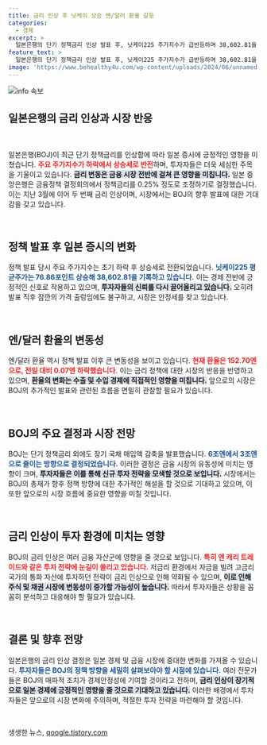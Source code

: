 ```yaml
---
title: 금리 인상 후 닛케이 상승 엔/달러 환율 갈등
categories:
  - 경제
excerpt: >
  일본은행의 단기 정책금리 인상 발표 후, 닛케이225 주가지수가 급반등하며 38,602.81을 기록! 투자자들은 BOJ 총재의 기자회견에 이목을 집중하고 있다. 금리 인상의 여파가 시장에 미칠 영향은?
feature_text: >
  일본은행의 단기 정책금리 인상 발표 후, 닛케이225 주가지수가 급반등하며 38,602.81을 기록! 투자자들은 BOJ 총재의 기자회견에 이목을 집중하고 있다. 금리 인상의 여파가 시장에 미칠 영향은?
image: 'https://www.behealthy4u.com/wp-content/uploads/2024/06/unnamed-file.png'
---
```


<p><img src="https://www.behealthy4u.com/wp-content/uploads/2024/06/unnamed-file.png" alt="info 속보" /></p>

<h2 data-ke-size="size26">일본은행의 금리 인상과 시장 반응</h2>

<p data-ke-size="size16">&nbsp;</p>

<p data-ke-size="size16">일본은행(BOJ)이 최근 단기 정책금리를 인상함에 따라 일본 증시에 긍정적인 영향을 미쳤습니다. <b><span style="color: #ee2323;">주요 주가지수가 하락에서 상승세로 반전</span></b>하며, 투자자들은 더욱 세심한 주목을 기울이고 있습니다. <b><span style="background-color: #21538527;">금리 변동은 금융 시장 전반에 걸쳐 큰 영향을 미칩니다.</span></b> 일본 중앙은행은 금융정책 결정회의에서 정책금리를 0.25% 정도로 조정하기로 결정했습니다. 이는 지난 3월에 이어 두 번째 금리 인상이며, 시장에서는 BOJ의 향후 발표에 대한 기대감을 갖고 있습니다.</p>

<p data-ke-size="size16">&nbsp;</p>

<h2 data-ke-size="size26">정책 발표 후 일본 증시의 변화</h2>

<p data-ke-size="size16">정책 발표 당시 주요 주가지수는 초기 하락 후 상승세로 전환되었습니다. <b><span style="color: #1a5490;">닛케이225 평균주가는 76.86포인트 상승해 38,602.81을 기록하고 있습니다.</span></b> 이는 경제 전반에 긍정적인 신호로 작용하고 있으며, <b><span style="background-color: #21538527;">투자자들의 신뢰를 다시 끌어올리고 있습니다.</span></b> 오히려 발표 직후 잠깐의 가격 출렁임에도 불구하고, 시장은 안정세를 찾고 있습니다.</p>

<p data-ke-size="size16">&nbsp;</p>

<h2 data-ke-size="size26">엔/달러 환율의 변동성</h2>

<p data-ke-size="size16">엔/달러 환율 역시 정책 발표 이후 큰 변동성을 보이고 있습니다. <b><span style="color: #ee2323;">현재 환율은 152.70엔으로, 전일 대비 0.07엔 하락했습니다.</span></b> 이는 금리 정책에 대한 시장의 반응을 반영하고 있으며, <b><span style="background-color: #21538527;">환율의 변화는 수출 및 수입 경제에 직접적인 영향을 미칩니다.</span></b> 앞으로의 시장은 BOJ의 추가적인 발표와 관련된 흐름을 면밀히 관찰할 필요가 있습니다.</p>

<p data-ke-size="size16">&nbsp;</p>

<h2 data-ke-size="size26">BOJ의 주요 결정과 시장 전망</h2>

<p data-ke-size="size16">BOJ는 단기 정책금리 외에도 장기 국채 매입액 감축을 발표했습니다. <b><span style="color: #1a5490;">6조엔에서 3조엔으로 줄이는 방향으로 결정되었습니다.</span></b> 이러한 결정은 금융 시장의 유동성에 미치는 영향이 크며, <b><span style="background-color: #21538527;">투자자들은 이를 통해 신규 투자 전략을 모색할 것으로 보입니다.</span></b> 시장에서는 BOJ의 총재가 향후 정책 방향에 대한 추가적인 해설을 할 것으로 기대하고 있으며, 이 또한 앞으로의 시장 흐름에 중요한 영향을 미칠 것입니다.</p>

<p data-ke-size="size16">&nbsp;</p>

<h2 data-ke-size="size26">금리 인상이 투자 환경에 미치는 영향</h2>

<p data-ke-size="size16">BOJ의 금리 인상은 여러 금융 자산군에 영향을 줄 것으로 보입니다. <b><span style="color: #ee2323;">특히 엔 캐리 트레이드와 같은 투자 전략에 눈길이 쏠리고 있습니다.</span></b> 저금리 환경에서 자금을 빌려 고금리 국가의 통화 자산에 투자하던 전략이 금리 인상으로 인해 약화될 수 있으며, <b><span style="background-color: #21538527;">이로 인해 주식 및 채권 시장에 변동성이 증가할 가능성이 높습니다.</span></b> 따라서 투자자들은 상황을 꼼꼼히 분석하고 대응해야 할 필요가 있습니다.</p>

<p data-ke-size="size16">&nbsp;</p>

<h2 data-ke-size="size26">결론 및 향후 전망</h2>

<p data-ke-size="size16">일본은행의 금리 인상 결정은 일본 경제 및 금융 시장에 중대한 변화를 가져올 수 있습니다. <b><span style="color: #1a5490;">투자자들은 BOJ의 정책 방향을 세밀히 살펴보아야 할 시점에 있습니다.</span></b> 여러 전문가들은 BOJ의 매파적 조치가 경제안정성에 기여할 것이라고 전하며, <b><span style="background-color: #21538527;">금리 인상이 장기적으로 일본 경제에 긍정적인 영향을 줄 것으로 기대하고 있습니다.</span></b> 이러한 배경에서 투자자들은 앞으로의 시장 변화에 주의하며, 적절한 투자 전략을 마련해야 할 것입니다.</p>

<p data-ke-size="size16">&nbsp;</p>
생생한 뉴스, <a href="https://qoogle.tistory.com" rel="dofollow">qoogle.tistory.com</a>



